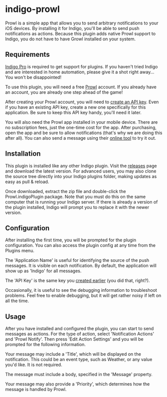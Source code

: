 # indigo-prowl

Prowl is a simple app that allows you to send arbitrary notifications to your iOS devices.  By installing it for Indigo, you'll be
able to send push notifications as actions.  Because this plugin adds native Prowl support to Indigo, you do not have to have Growl
installed on your system.

## Requirements

[Indigo Pro](https://www.indigodomo.com) is required to get support for plugins.  If you haven't tried Indigo and are interested in home
automation, please give it a shot right away...  You won't be disappointed!

To use this plugin, you will need a free [Prowl](http://www.prowlapp.com/) account.  If you already have an account, you are already
one step ahead of the game!

After creating your Prowl account, you will need to [create an API key](https://www.prowlapp.com/api_settings.php).  Even if you have
an existing API key, create a new one specifically for this application.  Be sure to keep this API key handy, you'll need it later.

You will also need the Prowl app installed in your mobile device.  There are no subscription fees, just the one-time cost for the app.
After purchasing, open the app and be sure to allow notifications (that's why we are doing this after all).  You can also send a message
using their [online tool](https://www.prowlapp.com/add_notification.php) to try it out.

## Installation

This plugin is installed like any other Indigo plugin.  Visit the [releases](https://github.com/jheddings/indigo-prowl/releases) page
and download the latest version.  For advanced users, you may also clone the source tree directly into your Indigo plugins folder, making
updates as easy as pull & reload.

Once downloaded, extract the zip file and double-click the Prowl.indigoPlugin package.  Note that you must do this on the same computer
that is running your Indigo server.  If there is already a version of the plugin installed, Indigo will prompt you to replace it with the
newer version.

## Configuration

After installing the first time, you will be prompted for the plugin configuration.  You can also access the plugin config at any time
from the Plugins menu.

The 'Application Name' is useful for identifying the source of the push messages.  It is visible on each notification.  By default, the
application will show up as 'Indigo' for all messages.

The 'API Key' is the same key you [created earlier](https://www.prowlapp.com/api_settings.php) (you did that, right?).

Occasionally, it is useful to see the debugging information to troubleshoot problems.  Feel free to enable debugging, but it will get
rather noisy if left on all the time.

## Usage

After you have installed and configured the plugin, you can start to send messages as actions.  For the type of action, select 
'Notification Actions' and 'Prowl Notify'.  Then press 'Edit Action Settings' and you will be prompted for the following information.

Your message may include a 'Title', which will be displayed on the notification.  This could be an event type, such as Weather, or any
value you'd like.  It is not required.

The message must include a body, specified in the 'Message' property.

Your message may also provide a 'Priority', which determines how the message is handled by Prowl.
